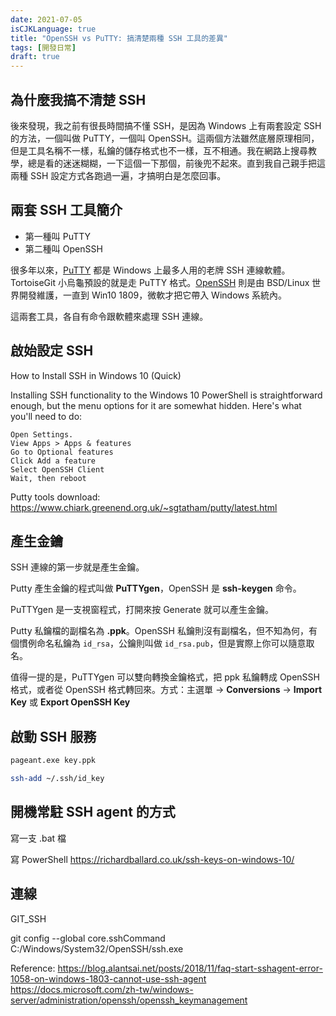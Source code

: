 ```yaml
---
date: 2021-07-05
isCJKLanguage: true
title: "OpenSSH vs PuTTY: 搞清楚兩種 SSH 工具的差異"
tags: [開發日常]
draft: true
---
```


## 為什麼我搞不清楚 SSH

後來發現，我之前有很長時間搞不懂 SSH，是因為 Windows 上有兩套設定 SSH 的方法，一個叫做 PuTTY，一個叫 OpenSSH。這兩個方法雖然底層原理相同，但是工具名稱不一樣，私鑰的儲存格式也不一樣，互不相通。我在網路上搜尋教學，總是看的迷迷糊糊，一下這個一下那個，前後兜不起來。直到我自己親手把這兩種 SSH 設定方式各跑過一遍，才搞明白是怎麼回事。

## 兩套 SSH 工具簡介

- 第一種叫 PuTTY
- 第二種叫 OpenSSH

很多年以來，[PuTTY][0] 都是 Windows 上最多人用的老牌 SSH 連線軟體。TortoiseGit 小烏龜預設的就是走 PuTTY 格式。[OpenSSH][1] 則是由 BSD/Linux 世界開發維護，一直到 Win10 1809，微軟才把它帶入 Windows 系統內。

這兩套工具，各自有命令跟軟體來處理 SSH 連線。

[0]: https://www.putty.org/ "Putty website"
[1]: https://www.openssh.com/ "OpenSSH website"

## 啟始設定 SSH

How to Install SSH in Windows 10 (Quick)

Installing SSH functionality to the Windows 10 PowerShell is straightforward enough, but the menu options for it are somewhat hidden. Here's what you'll need to do:

    Open Settings.
    View Apps > Apps & features
    Go to Optional features
    Click Add a feature
    Select OpenSSH Client
    Wait, then reboot

Putty tools download:
https://www.chiark.greenend.org.uk/~sgtatham/putty/latest.html


## 產生金鑰

SSH 連線的第一步就是產生金鑰。

Putty 產生金鑰的程式叫做 **PuTTYgen**，OpenSSH 是 **ssh-keygen** 命令。

PuTTYgen 是一支視窗程式，打開來按 Generate 就可以產生金鑰。

Putty 私鑰檔的副檔名為 **.ppk**。OpenSSH 私鑰則沒有副檔名，但不知為何，有個慣例命名私鑰為 `id_rsa`，公鑰則叫做 `id_rsa.pub`，但是實際上你可以隨意取名。

值得一提的是，PuTTYgen 可以雙向轉換金鑰格式，把 ppk 私鑰轉成 OpenSSH 格式，或者從 OpenSSH 格式轉回來。方式：主選單 -> **Conversions** -> **Import Key** 或 **Export OpenSSH Key**

## 啟動 SSH 服務

```bash
pageant.exe key.ppk
```

```bash
ssh-add ~/.ssh/id_key
```

## 開機常駐 SSH agent 的方式

寫一支 .bat 檔

寫 PowerShell 
https://richardballard.co.uk/ssh-keys-on-windows-10/

## 連線

GIT_SSH

git config --global core.sshCommand C:/Windows/System32/OpenSSH/ssh.exe


Reference:
https://blog.alantsai.net/posts/2018/11/faq-start-sshagent-error-1058-on-windows-1803-cannot-use-ssh-agent
https://docs.microsoft.com/zh-tw/windows-server/administration/openssh/openssh_keymanagement